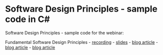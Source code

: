 # Software Design Principles - sample code in C#

Software Design Principles - sample code for the webinar:

Fundamental Software Design Principles
	- [recording](https://youtu.be/axM7wHZ26F8 "recording")
	- [slides](https://github.com/AbstractSoft/design_principles/blob/main/slides/Fundamental%20Software%20Design%20Principles.pdf "slides")
	- [blog article](https://www.pentalog.com/blog/it-development-technology/solid-principles-object-oriented-programming "blog article")
	- [blog article](https://www.pentalog.com/blog/it-development-technology/software-design-principles "blog article")
	- [blog article](https://www.pentalog.com/blog/it-development-technology/design-principles "blog article")
